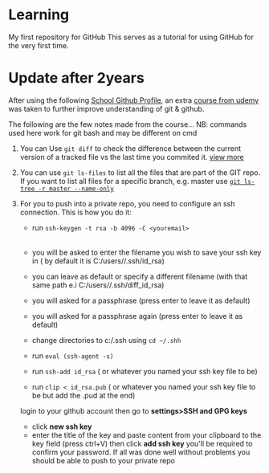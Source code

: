 # Learning
My first repository for GitHub
This serves as a tutorial for using GitHub for the very first time.

# Update after 2years
After using the following [School Github Profile](https://github.com/u16220073), an extra  [course from udemy](https://www.udemy.com/course/git-and-github-crash-course/?couponCode=NEW_COURSE2) was taken to further improve understanding of git & github.

The following are the few notes made from the course...
NB: commands used here work for git bash and may be different on cmd
1) You can Use `git diff` to check the difference between the current version of a tracked file vs the last time you commited it. [view more](https://www.atlassian.com/git/tutorials/saving-changes/git-diff#:~:text=git%20diff%20is%20a%20multi,%2C%20branches%2C%20files%20and%20more.&text=The%20git%20diff%20command%20is,state%20of%20a%20Git%20repo.)
2) You can use `git ls-files` to list all the files that are part of the GIT repo.
   If you want to list all files for a specific branch, e.g. master use [`git ls-tree -r master --name-only`](https://superuser.com/questions/429693/git-list-all-files-currently-under-source-control) 
3) For you to push into a private repo, you need to configure an ssh connection.
   This is how you do it:
   * run `ssh-keygen -t rsa -b 4096 -C <youremail>`
   ######
      * you will be asked to enter the filename you wish to save your ssh key in ( by default it is C:/users/<userprofilename>/.ssh/id_rsa)
      * you can leave as default or specify a different filename (with that same path e.i C:/users/<userprofilename>/.ssh/diff_id_rsa)
      * you will asked for a passphrase (press enter to leave it as default)
      * you will asked for a passphrase again (press enter to leave it as default)
   
   * change directories to c:/.ssh using `cd ~/.shh`
   * run `eval (ssh-agent -s)`
   * run `ssh-add id_rsa` ( or whatever you named your ssh key file to be)
   * run `clip < id_rsa.pub` ( or whatever you named your ssh key file to be but add the .pud at the end)
   
   login to your github account then go to **settings>SSH and GPG keys**
   * click **new ssh key**
   * enter the title of the key and paste content from your clipboard to the key field (press ctrl+V) then click **add ssh key**
      you'll be required to confirm your password.
 If all was done well without problems you should be able to push to your private repo
